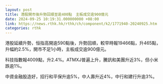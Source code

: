 ```yaml
---
layout: post
title: 港股開市後升勢回順至逾400點　主板成交逾900億元
date: 2024-09-25 10:19:31.000000000 +08:00
link: https://news.rthk.hk/rthk/ch/component/k2/1771940-20240925.htm
categories: rthk
---
```


港股延續升勢，恒指高開逾590點後，升勢回順，較早時報19466點，升465點，升幅約2.5%，開市不足1小時，主板成交逾900億元。

科技指數報4009點，升2.4%。ATMXJ普遍上升，騰訊和美團升近3%，但小米跌逾1%。

中資金融股造好，招行和平保升逾5%，中人壽升近4%，中行和建行升逾3%。
